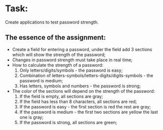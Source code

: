 # **Task:**

Create applications to test password strength.

## **The essence of the assignment:**

* Create a field for entering a password, under the field add 3 sections which will show the strength of the password;
* Changes in password strength must take place in real time;
* How to calculate the strength of a password:
    1. Only letters/digits/symbols - the password is easy;
    2. Combination of letters-symbols/letters-digits/digits-symbols - the password is medium;
    3. Has letters, symbols and numbers - the password is strong;
* The color of the sections will depend on the strength of the password:
    1. If the field is empty, all sections are gray;
    2. If the field has less than 8 characters, all sections are red;
    3. If the password is easy - the first section is red the rest are gray;
    4. If the password is medium - the first two sections are yellow the last one is gray;
    5. If the password is strong, all sections are green;

